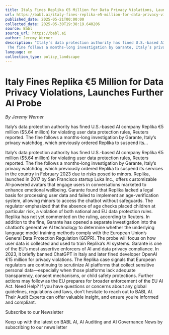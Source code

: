```yaml
---
title: Italy Fines Replika €5 Million for Data Privacy Violations, Launches Further AI Probe
url: https://babl.ai/italy-fines-replika-e5-million-for-data-privacy-violations-launches-further-ai-probe/
published_date: 2025-05-21T00:00:00
collected_date: 2025-05-30T19:38:19.640206
source: Babl
source_url: https://babl.ai
author: Jeremy Werner
description: "Italy’s data protection authority has fined U.S.-based AI company Replika €5 million ($5.64 million) for violating user data protection rules, Reuters reported. 
 The fine follows a months-long investigation by Garante, Italy’s privacy watchdog, which previously ordered Replika to suspend its..."
language: en
collection_type: policy_landscape
---
```


# Italy Fines Replika €5 Million for Data Privacy Violations, Launches Further AI Probe

*By Jeremy Werner*

Italy’s data protection authority has fined U.S.-based AI company Replika €5 million ($5.64 million) for violating user data protection rules, Reuters reported. 
 The fine follows a months-long investigation by Garante, Italy’s privacy watchdog, which previously ordered Replika to suspend its...

Italy’s data protection authority has fined U.S.-based AI company Replika €5 million ($5.64 million) for violating user data protection rules, Reuters reported. 
 The fine follows a months-long investigation by Garante, Italy’s privacy watchdog, which previously ordered Replika to suspend its services in the country in February 2023 due to risks posed to minors. Replika, launched in 2017 by San Francisco startup Luka Inc., offers customizable AI-powered avatars that engage users in conversations marketed to enhance emotional wellbeing. 
 Garante found that Replika lacked a legal basis for processing user data and failed to implement an age-verification system, allowing minors to access the chatbot without safeguards. The regulator emphasized that the absence of age checks placed children at particular risk, a violation of both national and EU data protection rules. 
 Replika has not yet commented on the ruling, according to Reuters. 
 In addition to the fine, Garante has opened a separate investigation into the chatbot’s generative AI technology to determine whether the underlying language model training methods comply with the European Union’s General Data Protection Regulation (GDPR). The probe will focus on how user data is collected and used to train Replika’s AI systems. 
 Garante is one of the EU’s most assertive enforcers of AI and data privacy compliance. In 2023, it briefly banned ChatGPT in Italy and later fined developer OpenAI €15 million for privacy violations. 
 The Replika case signals that European regulators are continuing to scrutinize AI platforms that collect sensitive personal data—especially when those platforms lack adequate transparency, consent mechanisms, or child safety protections. Further actions may follow as the EU prepares for broader enforcement of the EU AI Act. 
 Need Help? 
 If you have questions or concerns about any global guidelines, regulations and laws, don’t hesitate to reach out to BABL AI. Their Audit Experts can offer valuable insight, and ensure you’re informed and compliant.

Subscribe to our Newsletter 
 
 Keep up with the latest on BABL AI, AI Auditing and 
AI Governance News by subscribing to our news letter